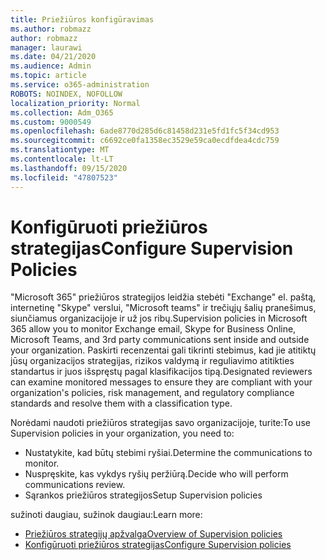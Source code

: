 ```yaml
---
title: Priežiūros konfigūravimas
ms.author: robmazz
author: robmazz
manager: laurawi
ms.date: 04/21/2020
ms.audience: Admin
ms.topic: article
ms.service: o365-administration
ROBOTS: NOINDEX, NOFOLLOW
localization_priority: Normal
ms.collection: Adm_O365
ms.custom: 9000549
ms.openlocfilehash: 6ade8770d285d6c81458d231e5fd1fc5f34cd953
ms.sourcegitcommit: c6692ce0fa1358ec3529e59ca0ecdfdea4cdc759
ms.translationtype: MT
ms.contentlocale: lt-LT
ms.lasthandoff: 09/15/2020
ms.locfileid: "47807523"
---
```

# <a name="configure-supervision-policies"></a><span data-ttu-id="bf7f4-102">Konfigūruoti priežiūros strategijas</span><span class="sxs-lookup"><span data-stu-id="bf7f4-102">Configure Supervision Policies</span></span>

<span data-ttu-id="bf7f4-103">"Microsoft 365" priežiūros strategijos leidžia stebėti "Exchange" el. paštą, internetinę "Skype" verslui, "Microsoft teams" ir trečiųjų šalių pranešimus, siunčiamus organizacijoje ir už jos ribų.</span><span class="sxs-lookup"><span data-stu-id="bf7f4-103">Supervision policies in Microsoft 365 allow you to monitor Exchange email, Skype for Business Online, Microsoft Teams, and 3rd party communications sent inside and outside your organization.</span></span> <span data-ttu-id="bf7f4-104">Paskirti recenzentai gali tikrinti stebimus, kad jie atitiktų jūsų organizacijos strategijas, rizikos valdymą ir reguliavimo atitikties standartus ir juos išspręstų pagal klasifikacijos tipą.</span><span class="sxs-lookup"><span data-stu-id="bf7f4-104">Designated reviewers can examine monitored messages to ensure they are compliant with your organization's policies, risk management, and regulatory compliance standards and resolve them with a classification type.</span></span>

<span data-ttu-id="bf7f4-105">Norėdami naudoti priežiūros strategijas savo organizacijoje, turite:</span><span class="sxs-lookup"><span data-stu-id="bf7f4-105">To use Supervision policies in your organization, you need to:</span></span>

- <span data-ttu-id="bf7f4-106">Nustatykite, kad būtų stebimi ryšiai.</span><span class="sxs-lookup"><span data-stu-id="bf7f4-106">Determine the communications to monitor.</span></span>
- <span data-ttu-id="bf7f4-107">Nuspręskite, kas vykdys ryšių peržiūrą.</span><span class="sxs-lookup"><span data-stu-id="bf7f4-107">Decide who will perform communications review.</span></span>
- <span data-ttu-id="bf7f4-108">Sąrankos priežiūros strategijos</span><span class="sxs-lookup"><span data-stu-id="bf7f4-108">Setup Supervision policies</span></span>

<span data-ttu-id="bf7f4-109">sužinoti daugiau, sužinok daugiau:</span><span class="sxs-lookup"><span data-stu-id="bf7f4-109">Learn more:</span></span>

- [<span data-ttu-id="bf7f4-110">Priežiūros strategijų apžvalga</span><span class="sxs-lookup"><span data-stu-id="bf7f4-110">Overview of Supervision policies</span></span>](https://docs.microsoft.com/microsoft-365/compliance/supervision-policies)
- [<span data-ttu-id="bf7f4-111">Konfigūruoti priežiūros strategijas</span><span class="sxs-lookup"><span data-stu-id="bf7f4-111">Configure Supervision policies</span></span>](https://docs.microsoft.com/microsoft-365/compliance/configure-supervision-policies)
